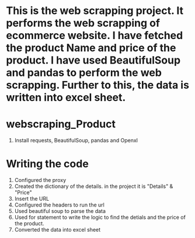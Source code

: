 # This is the web scrapping project. It performs the web scrapping of ecommerce website. I have fetched the product Name and price of the product. I have used BeautifulSoup and pandas to perform the web scrapping. Further to this, the data is written into excel sheet. 

# webscraping_Product
1. Install requests, BeautifulSoup, pandas and Openxl


# Writing the code
1. Configured the proxy
2. Created the dictionary of the details. in the project it is "Details" & "Price"
3. Insert the URL
4. Configured the headers to run the url
5. Used beautiful soup to parse the data
6. Used for statement to write the logic to find the detials and the price of the product.
7. Converted the data into excel sheet